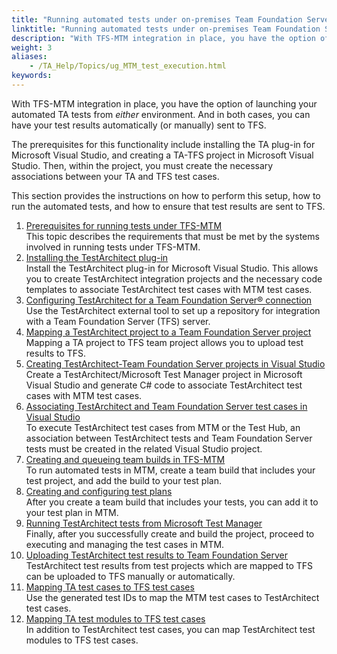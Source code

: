 ```yaml
--- 
title: "Running automated tests under on-premises Team Foundation Server"
linktitle: "Running automated tests under on-premises Team Foundation Server"
description: "With TFS-MTM integration in place, you have the option of launching your automated TA tests from either environment. And in both cases, you can have your test results automatically (or manually) sent to TFS."
weight: 3
aliases: 
    - /TA_Help/Topics/ug_MTM_test_execution.html
keywords: 
---
```


With TFS-MTM integration in place, you have the option of launching your automated TA tests from *either* environment. And in both cases, you can have your test results automatically \(or manually\) sent to TFS.

The prerequisites for this functionality include installing the TA plug-in for Microsoft Visual Studio, and creating a TA-TFS project in Microsoft Visual Studio. Then, within the project, you must create the necessary associations between your TA and TFS test cases.

This section provides the instructions on how to perform this setup, how to run the automated tests, and how to ensure that test results are sent to TFS.

1.  [Prerequisites for running tests under TFS-MTM](/user-guide/integration-with-third-party-tools/tfs-integration/on-premises-tfs-environment-configuration/running-tests-under-on-premises-tfs/prerequisites)  
This topic describes the requirements that must be met by the systems involved in running tests under TFS-MTM.
2.  [Installing the TestArchitect plug-in](/user-guide/integration-with-third-party-tools/tfs-integration/on-premises-tfs-environment-configuration/running-tests-under-on-premises-tfs/installing-the-ta-plug-in)  
Install the TestArchitect plug-in for Microsoft Visual Studio. This allows you to create TestArchitect integration projects and the necessary code templates to associate TestArchitect test cases with MTM test cases.
3.  [Configuring TestArchitect for a Team Foundation Server® connection](/user-guide/integration-with-third-party-tools/tfs-integration/on-premises-tfs-environment-configuration/running-tests-under-on-premises-tfs/configuring-ta-for-a-tfs-connection)  
Use the TestArchitect external tool to set up a repository for integration with a Team Foundation Server \(TFS\) server.
4.  [Mapping a TestArchitect project to a Team Foundation Server project](/user-guide/integration-with-third-party-tools/tfs-integration/on-premises-tfs-environment-configuration/running-tests-under-on-premises-tfs/mapping-a-ta-project-to-a-tfs-project)  
Mapping a TA project to TFS team project allows you to upload test results to TFS.
5.  [Creating TestArchitect-Team Foundation Server projects in Visual Studio](/user-guide/integration-with-third-party-tools/tfs-integration/on-premises-tfs-environment-configuration/running-tests-under-on-premises-tfs/creating-ta-tfs-projects)  
Create a TestArchitect/Microsoft Test Manager project in Microsoft Visual Studio and generate C\# code to associate TestArchitect test cases with MTM test cases.
6.  [Associating TestArchitect and Team Foundation Server test cases in Visual Studio](/user-guide/integration-with-third-party-tools/tfs-integration/on-premises-tfs-environment-configuration/running-tests-under-on-premises-tfs/associating-ta-and-tfs-test-cases)  
To execute TestArchitect test cases from MTM or the Test Hub, an association between TestArchitect tests and Team Foundation Server tests must be created in the related Visual Studio project.
7.  [Creating and queueing team builds in TFS-MTM](/user-guide/integration-with-third-party-tools/tfs-integration/on-premises-tfs-environment-configuration/running-tests-under-on-premises-tfs/creating-and-queueing-team-builds-in-tfs-mtm)  
To run automated tests in MTM, create a team build that includes your test project, and add the build to your test plan.
8.  [Creating and configuring test plans](/user-guide/integration-with-third-party-tools/tfs-integration/on-premises-tfs-environment-configuration/running-tests-under-on-premises-tfs/creating-and-configuring-test-plans)  
After you create a team build that includes your tests, you can add it to your test plan in MTM.
9.  [Running TestArchitect tests from Microsoft Test Manager](/user-guide/integration-with-third-party-tools/tfs-integration/on-premises-tfs-environment-configuration/running-tests-under-on-premises-tfs/running-ta-tests-from-mtm)  
Finally, after you successfully create and build the project, proceed to executing and managing the test cases in MTM.
10. [Uploading TestArchitect test results to Team Foundation Server](/user-guide/integration-with-third-party-tools/tfs-integration/on-premises-tfs-environment-configuration/running-tests-under-on-premises-tfs/uploading-testarchitect-test-results/)  
TestArchitect test results from test projects which are mapped to TFS can be uploaded to TFS manually or automatically.
11. [Mapping TA test cases to TFS test cases](/user-guide/integration-with-third-party-tools/tfs-integration/on-premises-tfs-environment-configuration/running-tests-under-on-premises-tfs/mapping-ta-test-cases-to-tfs-test-cases)  
Use the generated test IDs to map the MTM test cases to TestArchitect test cases.
12. [Mapping TA test modules to TFS test cases](/user-guide/integration-with-third-party-tools/tfs-integration/on-premises-tfs-environment-configuration/running-tests-under-on-premises-tfs/mapping-ta-test-modules-to-tfs-test-cases)  
In addition to TestArchitect test cases, you can map TestArchitect test modules to TFS test cases.



